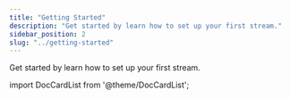 ```yaml
---
title: "Getting Started"
description: "Get started by learn how to set up your first stream."
sidebar_position: 2
slug: "../getting-started"
---
```


Get started by learn how to set up your first stream.

import DocCardList from '@theme/DocCardList';

<DocCardList />
